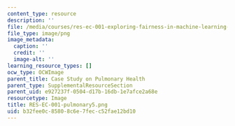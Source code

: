 ```yaml
---
content_type: resource
description: ''
file: /media/courses/res-ec-001-exploring-fairness-in-machine-learning-for-international-development-spring-2020/b32fee0c85808c6e7fecc52fae12bd10_RES-EC-001-pulmonary5.png
file_type: image/png
image_metadata:
  caption: ''
  credit: ''
  image-alt: ''
learning_resource_types: []
ocw_type: OCWImage
parent_title: Case Study on Pulmonary Health
parent_type: SupplementalResourceSection
parent_uid: e927237f-0504-d17b-16db-1e7afce2a68e
resourcetype: Image
title: RES-EC-001-pulmonary5.png
uid: b32fee0c-8580-8c6e-7fec-c52fae12bd10
---
```

